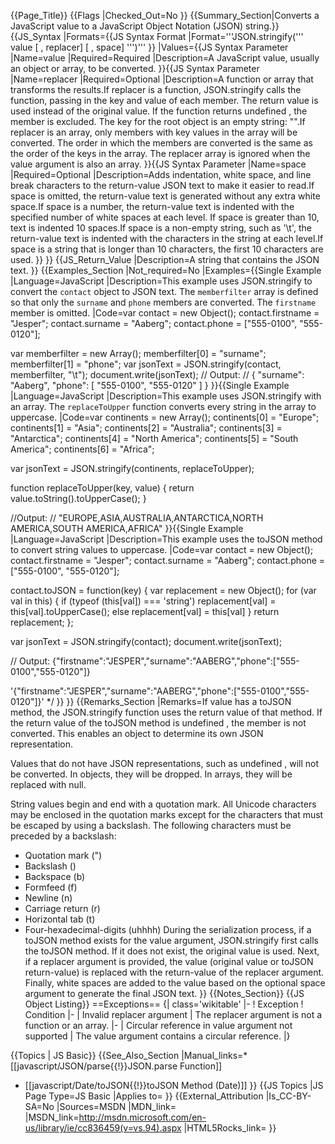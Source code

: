 {{Page_Title}}
{{Flags
|Checked_Out=No
}}
{{Summary_Section|Converts a JavaScript value to a JavaScript Object Notation (JSON) string.}}
{{JS_Syntax
|Formats={{JS Syntax Format
|Format='''JSON.stringify(''' value [ , replacer] [ , space] ''')'''
}}
|Values={{JS Syntax Parameter
|Name=value
|Required=Required
|Description=A JavaScript value, usually an object or array, to be converted.
}}{{JS Syntax Parameter
|Name=replacer
|Required=Optional
|Description=A function or array that transforms the results.If replacer is a function, JSON.stringify calls the function, passing in the key and value of each member. The return value is used instead of the original value. If the function returns undefined , the member is excluded. The key for the root object is an empty string: "".If replacer is an array, only members with key values in the array will be converted. The order in which the members are converted is the same as the order of the keys in the array. The replacer array is ignored when the value argument is also an array.
}}{{JS Syntax Parameter
|Name=space
|Required=Optional
|Description=Adds indentation, white space, and line break characters to the return-value JSON text to make it easier to read.If space is omitted, the return-value text is generated without any extra white space.If space is a number, the return-value text is indented with the specified number of white spaces at each level. If space is greater than 10, text is indented 10 spaces.If space is a non-empty string, such as '\t', the return-value text is indented with the characters in the string at each level.If space is a string that is longer than 10 characters, the first 10 characters are used.
}}
}}
{{JS_Return_Value
|Description=A string that contains the JSON text.
}}
{{Examples_Section
|Not_required=No
|Examples={{Single Example
|Language=JavaScript
|Description=This example uses JSON.stringify to convert the <code>contact</code> object to JSON text. The <code>memberfilter</code> array is defined so that only the <code>surname</code> and <code>phone</code> members are converted. The <code>firstname</code> member is omitted.
|Code=var contact = new Object();
 contact.firstname = "Jesper";
 contact.surname = "Aaberg";
 contact.phone = ["555-0100", "555-0120"];
 
 var memberfilter = new Array();
 memberfilter[0] = "surname";
 memberfilter[1] = "phone";
 var jsonText = JSON.stringify(contact, memberfilter, "\t");
 document.write(jsonText);
 // Output: 
 // { "surname": "Aaberg", "phone": [ "555-0100", "555-0120" ] }
}}{{Single Example
|Language=JavaScript
|Description=This example uses JSON.stringify with an array. The <code>replaceToUpper</code> function converts every string in the array to uppercase.
|Code=var continents = new Array();
 continents[0] = "Europe";
 continents[1] = "Asia";
 continents[2] = "Australia";
 continents[3] = "Antarctica";
 continents[4] = "North America";
 continents[5] = "South America";
 continents[6] = "Africa";
 
 var jsonText = JSON.stringify(continents, replaceToUpper);
 
 function replaceToUpper(key, value) {
     return value.toString().toUpperCase();
 }
 
 //Output:
 // "EUROPE,ASIA,AUSTRALIA,ANTARCTICA,NORTH AMERICA,SOUTH AMERICA,AFRICA"
}}{{Single Example
|Language=JavaScript
|Description=This example uses the toJSON method to convert string values to uppercase.
|Code=var contact = new Object(); 
 contact.firstname = "Jesper";
 contact.surname = "Aaberg";
 contact.phone = ["555-0100", "555-0120"];
 
 contact.toJSON = function(key)
  {
     var replacement = new Object();
     for (var val in this)
     {
         if (typeof (this[val]) === 'string')
             replacement[val] = this[val].toUpperCase();
         else
             replacement[val] = this[val]
     }
     return replacement;
 };
 
 var jsonText = JSON.stringify(contact);
 document.write(jsonText);
 
 // Output:
 {"firstname":"JESPER","surname":"AABERG","phone":["555-0100","555-0120"]}
 
 
 
 '{"firstname":"JESPER","surname":"AABERG","phone":["555-0100","555-0120"]}'
 */
}}
}}
{{Remarks_Section
|Remarks=If value has a toJSON method, the JSON.stringify function uses the return value of that method. If the return value of the toJSON method is undefined , the member is not converted. This enables an object to determine its own JSON representation.

Values that do not have JSON representations, such as undefined , will not be converted. In objects, they will be dropped. In arrays, they will be replaced with null.

String values begin and end with a quotation mark. All Unicode characters may be enclosed in the quotation marks except for the characters that must be escaped by using a backslash. The following characters must be preceded by a backslash:

* Quotation mark (")
* Backslash (\)
* Backspace (b)
* Formfeed (f)
* Newline (n)
* Carriage return (r)
* Horizontal tab (t)
* Four-hexadecimal-digits (uhhhh)
During the serialization process, if a toJSON method exists for the value argument, JSON.stringify first calls the toJSON method. If it does not exist, the original value is used. Next, if a replacer argument is provided, the value (original value or toJSON return-value) is replaced with the return-value of the replacer argument. Finally, white spaces are added to the value based on the optional space argument to generate the final JSON text.
}}
{{Notes_Section}}
{{JS Object Listing}}
==Exceptions==
{| class='wikitable'
|-
! Exception
! Condition
|-
| Invalid replacer argument
| The replacer argument is not a function or an array.
|-
| Circular reference in value argument not supported
| The value argument contains a circular reference.
|}



{{Topics | JS Basic}}
{{See_Also_Section
|Manual_links=* [[javascript/JSON/parse{{!}}JSON.parse Function]]
* [[javascript/Date/toJSON{{!}}toJSON Method (Date)]]
}}
{{JS Topics
|JS Page Type=JS Basic
|Applies to=
}}
{{External_Attribution
|Is_CC-BY-SA=No
|Sources=MSDN
|MDN_link=
|MSDN_link=http://msdn.microsoft.com/en-us/library/ie/cc836459(v=vs.94).aspx
|HTML5Rocks_link=
}}